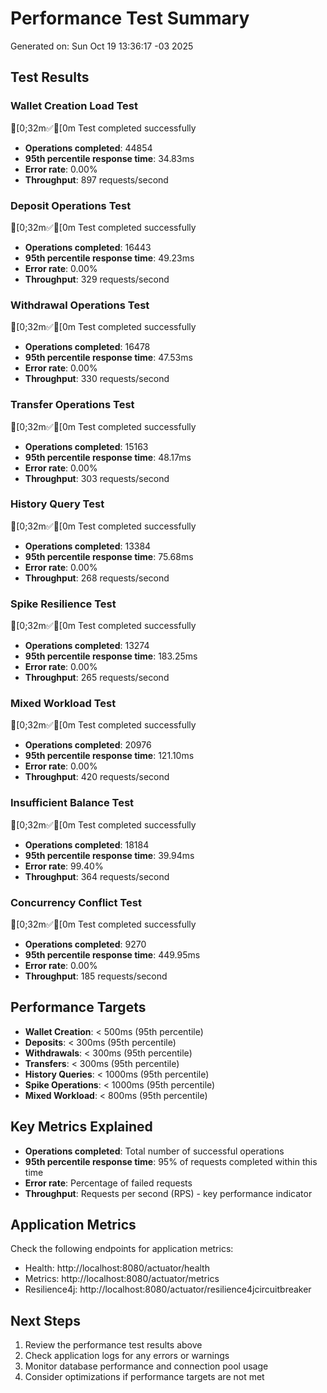 # Performance Test Summary

Generated on: Sun Oct 19 13:36:17 -03 2025

## Test Results

### Wallet Creation Load Test

[0;32m✅[0m Test completed successfully
- **Operations completed**: 44854
- **95th percentile response time**: 34.83ms
- **Error rate**: 0.00%
- **Throughput**: 897 requests/second

### Deposit Operations Test

[0;32m✅[0m Test completed successfully
- **Operations completed**: 16443
- **95th percentile response time**: 49.23ms
- **Error rate**: 0.00%
- **Throughput**: 329 requests/second

### Withdrawal Operations Test

[0;32m✅[0m Test completed successfully
- **Operations completed**: 16478
- **95th percentile response time**: 47.53ms
- **Error rate**: 0.00%
- **Throughput**: 330 requests/second

### Transfer Operations Test

[0;32m✅[0m Test completed successfully
- **Operations completed**: 15163
- **95th percentile response time**: 48.17ms
- **Error rate**: 0.00%
- **Throughput**: 303 requests/second

### History Query Test

[0;32m✅[0m Test completed successfully
- **Operations completed**: 13384
- **95th percentile response time**: 75.68ms
- **Error rate**: 0.00%
- **Throughput**: 268 requests/second

### Spike Resilience Test

[0;32m✅[0m Test completed successfully
- **Operations completed**: 13274
- **95th percentile response time**: 183.25ms
- **Error rate**: 0.00%
- **Throughput**: 265 requests/second

### Mixed Workload Test

[0;32m✅[0m Test completed successfully
- **Operations completed**: 20976
- **95th percentile response time**: 121.10ms
- **Error rate**: 0.00%
- **Throughput**: 420 requests/second

### Insufficient Balance Test

[0;32m✅[0m Test completed successfully
- **Operations completed**: 18184
- **95th percentile response time**: 39.94ms
- **Error rate**: 99.40%
- **Throughput**: 364 requests/second

### Concurrency Conflict Test

[0;32m✅[0m Test completed successfully
- **Operations completed**: 9270
- **95th percentile response time**: 449.95ms
- **Error rate**: 0.00%
- **Throughput**: 185 requests/second


## Performance Targets

- **Wallet Creation**: < 500ms (95th percentile)
- **Deposits**: < 300ms (95th percentile)  
- **Withdrawals**: < 300ms (95th percentile)
- **Transfers**: < 300ms (95th percentile)
- **History Queries**: < 1000ms (95th percentile)
- **Spike Operations**: < 1000ms (95th percentile)
- **Mixed Workload**: < 800ms (95th percentile)

## Key Metrics Explained

- **Operations completed**: Total number of successful operations
- **95th percentile response time**: 95% of requests completed within this time
- **Error rate**: Percentage of failed requests
- **Throughput**: Requests per second (RPS) - key performance indicator

## Application Metrics

Check the following endpoints for application metrics:

- Health: http://localhost:8080/actuator/health
- Metrics: http://localhost:8080/actuator/metrics
- Resilience4j: http://localhost:8080/actuator/resilience4jcircuitbreaker

## Next Steps

1. Review the performance test results above
2. Check application logs for any errors or warnings
3. Monitor database performance and connection pool usage
4. Consider optimizations if performance targets are not met

